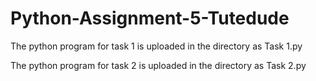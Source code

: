 # Python-Assignment-5-Tutedude

The python program for task 1 is uploaded in the directory as Task 1.py

The python program for task 2 is uploaded in the directory as Task 2.py
